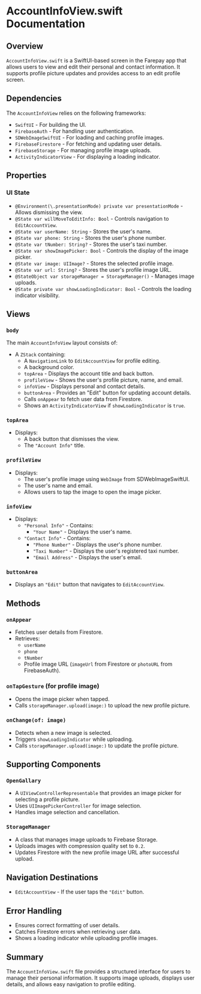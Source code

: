 # AccountInfoView.swift Documentation

## Overview
`AccountInfoView.swift` is a SwiftUI-based screen in the Farepay app that allows users to view and edit their personal and contact information. It supports profile picture updates and provides access to an edit profile screen.

## Dependencies
The `AccountInfoView` relies on the following frameworks:
- `SwiftUI` - For building the UI.
- `FirebaseAuth` - For handling user authentication.
- `SDWebImageSwiftUI` - For loading and caching profile images.
- `FirebaseFirestore` - For fetching and updating user details.
- `FirebaseStorage` - For managing profile image uploads.
- `ActivityIndicatorView` - For displaying a loading indicator.

## Properties

### UI State
- `@Environment(\.presentationMode) private var presentationMode` - Allows dismissing the view.
- `@State var willMoveToEditInfo: Bool` - Controls navigation to `EditAccountView`.
- `@State var userName: String` - Stores the user's name.
- `@State var phone: String` - Stores the user's phone number.
- `@State var tNumber: String?` - Stores the user's taxi number.
- `@State var showImagePicker: Bool` - Controls the display of the image picker.
- `@State var image: UIImage?` - Stores the selected profile image.
- `@State var url: String?` - Stores the user's profile image URL.
- `@StateObject var storageManager = StorageManager()` - Manages image uploads.
- `@State private var showLoadingIndicator: Bool` - Controls the loading indicator visibility.

## Views

### `body`
The main `AccountInfoView` layout consists of:
- A `ZStack` containing:
  - A `NavigationLink` to `EditAccountView` for profile editing.
  - A background color.
  - `topArea` - Displays the account title and back button.
  - `profileView` - Shows the user's profile picture, name, and email.
  - `infoView` - Displays personal and contact details.
  - `buttonArea` - Provides an "Edit" button for updating account details.
  - Calls `onAppear` to fetch user data from Firestore.
  - Shows an `ActivityIndicatorView` if `showLoadingIndicator` is `true`.

### `topArea`
- Displays:
  - A back button that dismisses the view.
  - The `"Account Info"` title.

### `profileView`
- Displays:
  - The user's profile image using `WebImage` from SDWebImageSwiftUI.
  - The user's name and email.
  - Allows users to tap the image to open the image picker.

### `infoView`
- Displays:
  - `"Personal Info"` - Contains:
    - `"Your Name"` - Displays the user's name.
  - `"Contact Info"` - Contains:
    - `"Phone Number"` - Displays the user's phone number.
    - `"Taxi Number"` - Displays the user's registered taxi number.
    - `"Email Address"` - Displays the user's email.

### `buttonArea`
- Displays an `"Edit"` button that navigates to `EditAccountView`.

## Methods

### `onAppear`
- Fetches user details from Firestore.
- Retrieves:
  - `userName`
  - `phone`
  - `tNumber`
  - Profile image URL (`imageUrl` from Firestore or `photoURL` from FirebaseAuth).

### `onTapGesture` (for profile image)
- Opens the image picker when tapped.
- Calls `storageManager.upload(image:)` to upload the new profile picture.

### `onChange(of: image)`
- Detects when a new image is selected.
- Triggers `showLoadingIndicator` while uploading.
- Calls `storageManager.upload(image:)` to update the profile picture.

## Supporting Components

### `OpenGallary`
- A `UIViewControllerRepresentable` that provides an image picker for selecting a profile picture.
- Uses `UIImagePickerController` for image selection.
- Handles image selection and cancellation.

### `StorageManager`
- A class that manages image uploads to Firebase Storage.
- Uploads images with compression quality set to `0.2`.
- Updates Firestore with the new profile image URL after successful upload.

## Navigation Destinations
- `EditAccountView` - If the user taps the `"Edit"` button.

## Error Handling
- Ensures correct formatting of user details.
- Catches Firestore errors when retrieving user data.
- Shows a loading indicator while uploading profile images.

## Summary
The `AccountInfoView.swift` file provides a structured interface for users to manage their personal information. It supports image uploads, displays user details, and allows easy navigation to profile editing.


